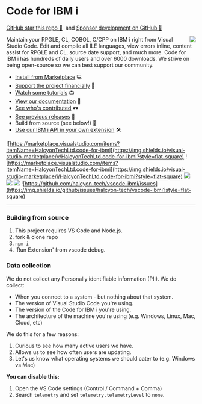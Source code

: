 # Code for IBM i

[GitHub star this repo 🌟](https://github.com/halcyon-tech/vscode-ibmi) &nbsp;and [Sponsor development on GitHub 🤝](https://github.com/sponsors/worksofliam?frequency=recurring&sponsor=worksofliam)

<img src="./icon.png" align="right">

Maintain your RPGLE, CL, COBOL, C/CPP on IBM i right from Visual Studio Code. Edit and compile all ILE languages, view errors inline, content assist for RPGLE and CL, source date support, and much more. Code for IBM i has hundreds of daily users and over 6000 downloads. We strive on being open-source so we can best support our community.

* [Install from Marketplace](https://marketplace.visualstudio.com/items?itemName=HalcyonTechLtd.code-for-ibmi) 💻
* [Support the project financially](https://github.com/sponsors/worksofliam) 🤝
* [Watch some tutorials](https://www.youtube.com/playlist?list=PLNl31cqBafCp-ml8WqPeriHWLD1bkg7KL) 📺
* [View our documentation](https://halcyon-tech.github.io/vscode-ibmi/#/) 📘
* [See who's contributed](https://github.com/halcyon-tech/vscode-ibmi/blob/master/CONTRIBUTING.md) 🕶️
* [See previous releases](https://github.com/halcyon-tech/vscode-ibmi/releases) 🔎
* Build from source (see below!) 🔨
* [Use our IBM i API in your own extension](https://github.com/halcyon-tech/vscode-ibmi/blob/master/docs/api/extending.md) 🛠

![https://marketplace.visualstudio.com/items?itemName=HalcyonTechLtd.code-for-ibmi](https://img.shields.io/visual-studio-marketplace/v/HalcyonTechLtd.code-for-ibmi?style=flat-square) 
![https://marketplace.visualstudio.com/items?itemName=HalcyonTechLtd.code-for-ibmi](https://img.shields.io/visual-studio-marketplace/i/HalcyonTechLtd.code-for-ibmi?style=flat-square) 
![](https://img.shields.io/visual-studio-marketplace/r/HalcyonTechLtd.code-for-ibmi?style=flat-square) 
![](https://img.shields.io/github/contributors/halcyon-tech/vscode-ibmi?style=flat-square) 
![](https://img.shields.io/github/issues-pr/halcyon-tech/vscode-ibmi?style=flat-square) 
![https://github.com/halcyon-tech/vscode-ibmi/issues](https://img.shields.io/github/issues/halcyon-tech/vscode-ibmi?style=flat-square)

---

### Building from source

1. This project requires VS Code and Node.js.
2. fork & clone repo
3. `npm i`
4. 'Run Extension' from vscode debug.

### Data collection

We do not collect any Personally identifiable information (PII). We do collect:

* When you connect to a system - but nothing about that system.
* The version of Visual Studio Code you're using.
* The version of the Code for IBM i you're using.
* The architecture of the machine you're using (e.g. Windows, Linux, Mac, Cloud, etc)

We do this for a few reasons:

1. Curious to see how many active users we have.
2. Allows us to see how often users are updating.
3. Let's us know what operating systems we should cater to (e.g. Windows vs Mac)

**You can disable this:** 

1. Open the VS Code settings (Control / Command + Comma)
2. Search `telemetry` and set `telemetry.telemetryLevel` to `none`.